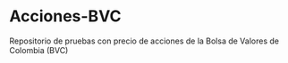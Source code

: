 # Acciones-BVC
Repositorio de pruebas con precio de acciones de la Bolsa de Valores de Colombia (BVC)
